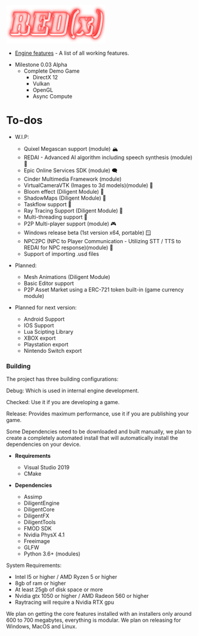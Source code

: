 ![REDx Engine Logo](coollogo_com-117703856.png "REDx Engine Logo") 
* [Engine features](https://github.com/Redeaux-Games/REDx-Game-Engine/blob/master/FEATURES.md) - A list of all working features.


+ Milestone 0.03 Alpha
	- Complete Demo Game
        - DirectX 12
        - Vulkan
        - OpenGL
        - Async Compute

# To-dos 

  + W.I.P:
    - Quixel Megascan support (module) 🏔️
    - REDAI - Advanced AI algorithm including speech synthesis (module) 🤖
    - Epic Online Services SDK (module) 🗨️
    - Cinder Multimedia Framework (module)
    - VirtualCameraVTK (Images to 3d models)(module) 📸
    - Bloom effect (Diligent Module) 🌋
    - ShadowMaps (Diligent Module) 💪
    - Taskflow support 🤯
    - Ray Tracing Support (Diligent Module) 🌄
    - Multi-threading support 💪
    - P2P Multi-player support (module) 🎮
    - Windows release beta (1st version x64, portable) 🪟
    - NPC2PC (NPC to Player Communication - Utilizing STT / TTS to REDAI for NPC response)(module) 👧
    - Support of importing .usd files
	
  + Planned:
    - Mesh Animations (Diligent Module)
    - Basic Editor support
    - P2P Asset Market using a ERC-721 token built-in (game currency module)

  + Planned for next version:
    - Android Support 
    - IOS Support
    - Lua Scipting Library
    - XBOX export
    - Playstation export
    - Nintendo Switch export


### Building
The project has three building configurations:

Debug: Which is used in internal engine development.

Checked: Use it if you are developing a game.

Release: Provides maximum performance, use it if you are publishing your game.


Some Dependencies need to be downloaded and built manually,
we plan to create a completely automated install that will automatically
install the dependencies on your device.

+ __Requirements__
  - Visual Studio 2019
  - CMake

+ __Dependencies__
  - Assimp
  - DiligentEngine
  - DiligentCore
  - DiligentFX
  - DiligentTools
  - FMOD SDK
  - Nvidia PhysX 4.1
  - Freeimage
  - GLFW 
  - Python 3.6+ (modules)


System Requirements:
  - Intel I5 or higher / AMD Ryzen 5 or higher
  - 8gb of ram or higher
  - At least 25gb of disk space or more
  - Nvidia gtx 1050 or higher / AMD Radeon 560 or higher
  - Raytracing will require a Nvidia RTX gpu

We plan on getting the core features installed with 
an installers only around 600 to 700 megabytes, 
everything is modular. We plan on releasing for Windows,
MacOS and Linux.

  
  
  
  
  
  
  
  
  
  
  
  
  
  
  
  
  
  
  
  
  
  
  
  
  
  
